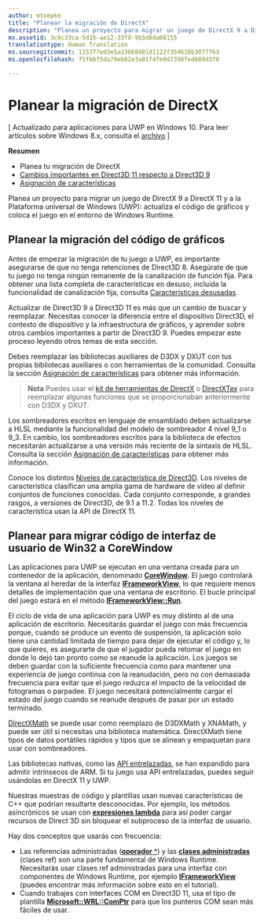 ```yaml
---
author: mtoepke
title: "Planear la migración de DirectX"
description: "Planea un proyecto para migrar un juego de DirectX 9 a DirectX 11 y a la Plataforma universal de Windows (UWP): actualiza el código de gráficos y coloca el juego en el entorno de Windows Runtime."
ms.assetid: 3c0c33ca-5d15-ae12-33f8-9b5d8da08155
translationtype: Human Translation
ms.sourcegitcommit: 115377ed3e5a13668481d1122f354610b3077763
ms.openlocfilehash: f5f66f5da79eb62e3a81f4fe0d7398fed689d378

---
```


# <a name="plan-your-directx-port"></a>Planear la migración de DirectX


\[ Actualizado para aplicaciones para UWP en Windows 10. Para leer artículos sobre Windows 8.x, consulta el [archivo](http://go.microsoft.com/fwlink/p/?linkid=619132) \]

**Resumen**

-   Planea tu migración de DirectX
-   [Cambios importantes en Direct3D 11 respecto a Direct3D 9](understand-direct3d-11-1-concepts.md)
-   [Asignación de características](feature-mapping.md)


Planea un proyecto para migrar un juego de DirectX 9 a DirectX 11 y a la Plataforma universal de Windows (UWP): actualiza el código de gráficos y coloca el juego en el entorno de Windows Runtime.

## <a name="plan-to-port-graphics-code"></a>Planear la migración del código de gráficos


Antes de empezar la migración de tu juego a UWP, es importante asegurarse de que no tenga retenciones de Direct3D 8. Asegúrate de que tu juego no tenga ningún remanente de la canalización de función fija. Para obtener una lista completa de características en desuso, incluida la funcionalidad de canalización fija, consulta [Características desusadas](https://msdn.microsoft.com/library/windows/desktop/cc308047).

Actualizar de Direct3D 9 a Direct3D 11 es más que un cambio de buscar y reemplazar. Necesitas conocer la diferencia entre el dispositivo Direct3D, el contexto de dispositivo y la infraestructura de gráficos, y aprender sobre otros cambios importantes a partir de Direct3D 9. Puedes empezar este proceso leyendo otros temas de esta sección.

Debes reemplazar las bibliotecas auxiliares de D3DX y DXUT con tus propias bibliotecas auxiliares o con herramientas de la comunidad. Consulta la sección [Asignación de características](feature-mapping.md) para obtener más información.

> **Nota** Puedes usar el [kit de herramientas de DirectX](http://go.microsoft.com/fwlink/p/?LinkID=248929) o [DirectXTex](http://go.microsoft.com/fwlink/p/?LinkID=248926) para reemplazar algunas funciones que se proporcionaban anteriormente con D3DX y DXUT.

 

Los sombreadores escritos en lenguaje de ensamblado deben actualizarse a HLSL mediante la funcionalidad del modelo de sombreador 4 nivel 9\_1 o 9\_3. En cambio, los sombreadores escritos para la biblioteca de efectos necesitarán actualizarse a una versión más reciente de la sintaxis de HLSL. Consulta la sección [Asignación de características](feature-mapping.md) para obtener más información.

Conoce los distintos [Niveles de característica de Direct3D](https://msdn.microsoft.com/library/windows/desktop/ff476876). Los niveles de característica clasifican una amplia gama de hardware de vídeo al definir conjuntos de funciones conocidas. Cada conjunto corresponde, a grandes rasgos, a versiones de Direct3D, de 9.1 a 11.2. Todas los niveles de característica usan la API de DirectX 11.

## <a name="plan-to-port-win32-ui-code-to-corewindow"></a>Planear para migrar código de interfaz de usuario de Win32 a CoreWindow


Las aplicaciones para UWP se ejecutan en una ventana creada para un contenedor de la aplicación, denominado [**CoreWindow**](https://msdn.microsoft.com/library/windows/apps/br208225). El juego controlará la ventana al heredar de la interfaz [**IFrameworkView**](https://msdn.microsoft.com/library/windows/apps/hh700478), lo que requiere menos detalles de implementación que una ventana de escritorio. El bucle principal del juego estará en el método [**IFrameworkView::Run**](https://msdn.microsoft.com/library/windows/apps/hh700505).

El ciclo de vida de una aplicación para UWP es muy distinto al de una aplicación de escritorio. Necesitarás guardar el juego con más frecuencia porque, cuando se produce un evento de suspensión, la aplicación solo tiene una cantidad limitada de tiempo para dejar de ejecutar el código y, lo que quieres, es asegurarte de que el jugador pueda retomar el juego en donde lo dejó tan pronto como se reanude la aplicación. Los juegos se deben guardar con la suficiente frecuencia como para mantener una experiencia de juego continua con la reanudación, pero no con demasiada frecuencia para evitar que el juego reduzca el impacto de la velocidad de fotogramas o parpadee. El juego necesitará potencialmente cargar el estado del juego cuando se reanude después de pasar por un estado terminado.

[DirectXMath](https://msdn.microsoft.com/library/windows/desktop/ee415571) se puede usar como reemplazo de D3DXMath y XNAMath, y puede ser útil si necesitas una biblioteca matemática. DirectXMath tiene tipos de datos portátiles rápidos y tipos que se alinean y empaquetan para usar con sombreadores.

Las bibliotecas nativas, como las [API entrelazadas](https://msdn.microsoft.com/library/windows/desktop/dd405529), se han expandido para admitir intrínsecos de ARM. Si tu juego usa API entrelazadas, puedes seguir usándolas en DirectX 11 y UWP.

Nuestras muestras de código y plantillas usan nuevas características de C++ que podrían resultarte desconocidas. Por ejemplo, los métodos asincrónicos se usan con [**expresiones lambda**](https://msdn.microsoft.com/library/windows/apps/dd293608.aspx) para así poder cargar recursos de Direct 3D sin bloquear el subproceso de la interfaz de usuario.

Hay dos conceptos que usarás con frecuencia:

-   Las referencias administradas ([**operador ^**](https://msdn.microsoft.com/library/windows/apps/yk97tc08.aspx)) y las [**clases administradas**](https://msdn.microsoft.com/library/windows/apps/6w96b5h7.aspx) (clases ref) son una parte fundamental de Windows Runtime. Necesitarás usar clases ref administradas para una interfaz con componentes de Windows Runtime, por ejemplo [**IFrameworkView**](https://msdn.microsoft.com/library/windows/apps/hh700478) (puedes encontrar más información sobre esto en el tutorial).
-   Cuando trabajes con interfaces COM en Direct3D 11, usa el tipo de plantilla [**Microsoft::WRL::ComPtr**](https://msdn.microsoft.com/library/windows/apps/br244983.aspx) para que los punteros COM sean más fáciles de usar.

 

 







<!--HONumber=Dec16_HO2-->


